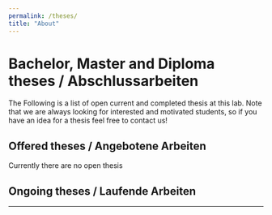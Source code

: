 ```yaml
---
permalink: /theses/
title: "About"
---
```


# Bachelor, Master and Diploma theses / Abschlussarbeiten
The Following is a list of open current and completed thesis at this lab.
Note that we are always looking for interested and motivated students, so if you have an idea for a thesis feel free to contact us!
## Offered theses / Angebotene Arbeiten
Currently there are no open thesis

## Ongoing theses / Laufende Arbeiten




---

